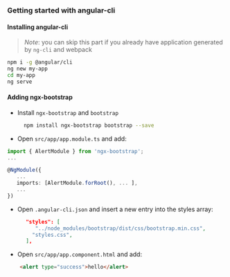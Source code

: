 ### Getting started with angular-cli

#### Installing angular-cli

> _Note_: you can skip this part if you already have application generated by `ng-cli` and webpack

```bash
npm i -g @angular/cli
ng new my-app
cd my-app
ng serve
```

#### Adding ngx-bootstrap

-   Install `ngx-bootstrap` and `bootstrap`

    ```bash
      npm install ngx-bootstrap bootstrap --save
    ```

-   Open `src/app/app.module.ts` and add:

```typescript
import { AlertModule } from 'ngx-bootstrap';
...

@NgModule({
   ...
   imports: [AlertModule.forRoot(), ... ],
   ...
})
```

-   Open `.angular-cli.json` and insert a new entry into the styles array:

```json
      "styles": [
         "../node_modules/bootstrap/dist/css/bootstrap.min.css",
        "styles.css",
      ],
```

-   Open `src/app/app.component.html` and add:

```html
    <alert type="success">hello</alert>
```
